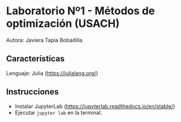 # Laboratorio Nº1 - Métodos de optimización (USACH)

Autora: Javiera Tapia Bobadilla

## Características
Lenguaje: Julia (https://julialang.org/)

## Instrucciones

- Instalar JupyterLab (https://jupyterlab.readthedocs.io/en/stable/)
- Ejecutar `jupyter lab` en la terminal.
